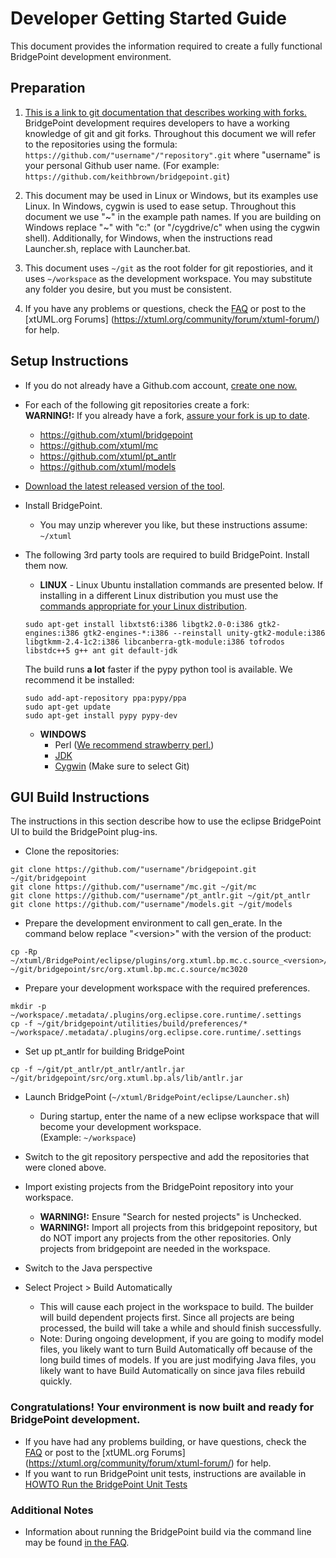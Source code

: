# Developer Getting Started Guide
This document provides the information required to create a fully functional BridgePoint development environment.  

Preparation 
-----------
1) [This is a link to git documentation that describes working with forks.](https://help.github.com/articles/fork-a-repo/ "fork-a-repo") BridgePoint development requires developers to have a working knowledge of git and git forks. Throughout this document we will refer to the repositories using the formula: ```https://github.com/"username"/"repository".git``` where "username" is your personal Github user name. (For example: ```https://github.com/keithbrown/bridgepoint.git```)

2) This document may be used in Linux or Windows, but its examples use Linux. In Windows, cygwin is used to ease setup. Throughout this document we use "~" in the example path names.  If you are building on Windows replace "~" with  "c:" (or "/cygdrive/c" when using the cygwin shell).  Additionally, for Windows, when the instructions read Launcher.sh, replace with Launcher.bat.

3) This document uses ```~/git``` as the root folder for git repostiories, and it uses ```~/workspace``` as the development workspace. You may substitute any folder you desire, but you must be consistent.

4) <a id="help"></a>If you have any problems or questions, check the [FAQ](https://github.com/xtuml/bridgepoint/blob/master/doc-bridgepoint/process/FAQ.md#bpdevelopers) or post to the [xtUML.org Forums] (https://xtuml.org/community/forum/xtuml-forum/) for help.


Setup Instructions
------------

  - If you do not already have a Github.com account, [create one now.](https://github.com/join)

  - For each of the following git repositories create a fork:  
    __WARNING!:__ If you already have a fork, [assure your fork is up to date]( https://help.github.com/articles/merging-an-upstream-repository-into-your-fork).
    - https://github.com/xtuml/bridgepoint
    - https://github.com/xtuml/mc
    - https://github.com/xtuml/pt_antlr
    - https://github.com/xtuml/models
    
  - [Download the latest released version of the tool](http://xtuml.org/download/ "xtuml.org/download").
  
  - Install BridgePoint.  
    - You may unzip wherever you like, but these instructions assume:  ```~/xtuml```

  - The following 3rd party tools are required to build BridgePoint.  Install them now.    
    - __LINUX__ - Linux Ubuntu installation commands are presented below.  If installing in a 
    different Linux distribution you must use the [commands appropriate for your Linux distribution](https://github.com/xtuml/bridgepoint/blob/master/doc-bridgepoint/process/FAQ.md#linux).
    ```
    sudo apt-get install libxtst6:i386 libgtk2.0-0:i386 gtk2-engines:i386 gtk2-engines-*:i386 --reinstall unity-gtk2-module:i386 libgtkmm-2.4-1c2:i386 libcanberra-gtk-module:i386 tofrodos libstdc++5 g++ ant git default-jdk  
    ```  
    The build runs __a lot__ faster if the pypy python tool is available.  We recommend it be installed:
    ```
    sudo add-apt-repository ppa:pypy/ppa
    sudo apt-get update
    sudo apt-get install pypy pypy-dev
    ```   
    - __WINDOWS__
      - Perl ([We recommend strawberry perl.](http://strawberryperl.com/ "strawberry perl"))
      - [JDK](http://www.oracle.com/technetwork/java/javase/downloads/index.html "Oracle JDK")
      - [Cygwin](http://cygwin.com/install.html "Cygwin Install") (Make sure to select Git)

GUI Build Instructions
------------
The instructions in this section describe how to use the eclipse BridgePoint UI to build the BridgePoint plug-ins.   

  - Clone the repositories:
  ```
  git clone https://github.com/"username"/bridgepoint.git ~/git/bridgepoint
  git clone https://github.com/"username"/mc.git ~/git/mc
  git clone https://github.com/"username"/pt_antlr.git ~/git/pt_antlr
  git clone https://github.com/"username"/models.git ~/git/models
  ```
    
  - Prepare the development environment to call gen_erate. In the command below replace "\<version\>" with the version of the product:
  ```
  cp -Rp ~/xtuml/BridgePoint/eclipse/plugins/org.xtuml.bp.mc.c.source_<version>/mc3020/* ~/git/bridgepoint/src/org.xtuml.bp.mc.c.source/mc3020
  ```
  - Prepare your development workspace with the required preferences. 
  ```
  mkdir -p ~/workspace/.metadata/.plugins/org.eclipse.core.runtime/.settings
  cp -f ~/git/bridgepoint/utilities/build/preferences/*  ~/workspace/.metadata/.plugins/org.eclipse.core.runtime/.settings
  ```

  - Set up pt_antlr for building BridgePoint 
  ```
  cp -f ~/git/pt_antlr/pt_antlr/antlr.jar  ~/git/bridgepoint/src/org.xtuml.bp.als/lib/antlr.jar
  ```

  - Launch BridgePoint (```~/xtuml/BridgePoint/eclipse/Launcher.sh```)
    - During startup, enter the name of a new eclipse workspace that will become your development workspace.   
    (Example:  ```~/workspace```)

  - Switch to the git repository perspective and add the repositories that were cloned above.
  
  - Import existing projects from the BridgePoint repository into your workspace.
    - __WARNING!:__ Ensure "Search for nested projects" is Unchecked.
    - __WARNING!:__ Import all projects from this bridgepoint repository, but do NOT import any projects from the other repositories.  Only projects from bridgepoint are needed in the workspace.

  - Switch to the Java perspective

  - Select Project > Build Automatically
    - This will cause each project in the workspace to build.  The builder will build dependent projects first. Since all projects are being processed, the build will take a while and should finish successfully.
    - Note: During ongoing development, if you are going to modify model files, you likely want to turn Build Automatically off because of the long build times of models.  If you are just modifying Java files, you likely want to have Build Automatically on since java files rebuild quickly.

### Congratulations!  Your environment is now built and ready for BridgePoint development.

  - If you have had any problems building, or have questions, check the [FAQ](https://github.com/xtuml/bridgepoint/blob/master/doc-bridgepoint/process/FAQ.md#bpdevelopers) or post to the [xtUML.org Forums] (https://xtuml.org/community/forum/xtuml-forum/) for help.
  - If you want to run BridgePoint unit tests, instructions are available in [HOWTO Run the BridgePoint Unit Tests](https://github.com/xtuml/bridgepoint/blob/master/doc-bridgepoint/process/HOWTO-run-bridgepoint-unit-tests.md)
   

### Additional Notes
  - Information about running the BridgePoint build via the command line may be found [in the FAQ](https://github.com/xtuml/bridgepoint/blob/master/doc-bridgepoint/process/FAQ.md#clibuild).
